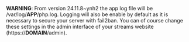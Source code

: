 **WARNING**: From version 24.11.8~ynh2 the app log file will be /var/log/__APP__/php.log. Logging will also be enable by default as it is necessary to secure your server with fail2ban. You can of course change these settings in the admin interface of your streams website (https://__DOMAIN__/admin).
